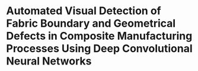 # Automated Visual Detection of Fabric Boundary and Geometrical Defects in Composite Manufacturing Processes Using Deep Convolutional Neural Networks
